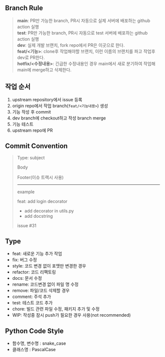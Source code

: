## Branch Rule

> **main**: PR만 가능한 branch, PR시 자동으로 실제 서버에 배포하는 github action 실행<br/>
> **test**: PR만 가능한 branch, PR시 자동으로 test 서버에 배포하는 github action 실행<br/>
> **dev**: 실제 개발 브랜치, fork repo에서 PR은 이곳으로 한다.<br/>
> **feat/<기능>**: clone후 작업해야할 브랜치, 이런 이름의 브랜치를 파고 작업후 dev로 PR한다.<br/>
> **hotfix/<수정내용>**: 긴급한 수정내용인 경우 main에서 새로 분기하여 작업해 main에 merge하고 삭제한다.<br/>

## 작업 순서
1. upstream repository에서 issue 등록
2. origin repo에서 작업 branch(`feat/<기능내용>`) 생성
3. 기능 작성 후 commit
4. dev branch에 checkout하고 작성 branch merge
5. 기능 테스트
6. upstream repo에 PR


## Commit Convention

> Type: subject
>
> Body
>
> Footer(이슈 트랙시 사용)
>
> ---
> example
>
> feat: add login decorator
> - add decorator in utils.py
> - add docstring
>
> issue #31

## Type
- feat: 새로운 기능 추가 작업
- fix: 버그 수정
- style: 코드 변경 없이 포맷만 변경한 경우
- refactor: 코드 리팩토링
- docs: 문서 수정
- rename: 코드변경 없이 파일 명 수정
- remove: 파일/코드 삭제할 경우
- comment: 주석 추가
- test: 테스트 코드 추가
- chore: 빌드 관련 파일 수정, 패키지 추가 및 수정
- WIP: 작성중 잠시 push가 필요한 경우 사용(not recommended)


## Python Code Style
- 함수명, 변수명 : snake_case
- 클래스명 : PascalCase
